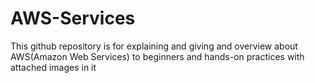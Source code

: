 # AWS-Services

This github repository is for explaining and giving and overview about AWS(Amazon Web Services) to beginners and hands-on practices with attached images in it
